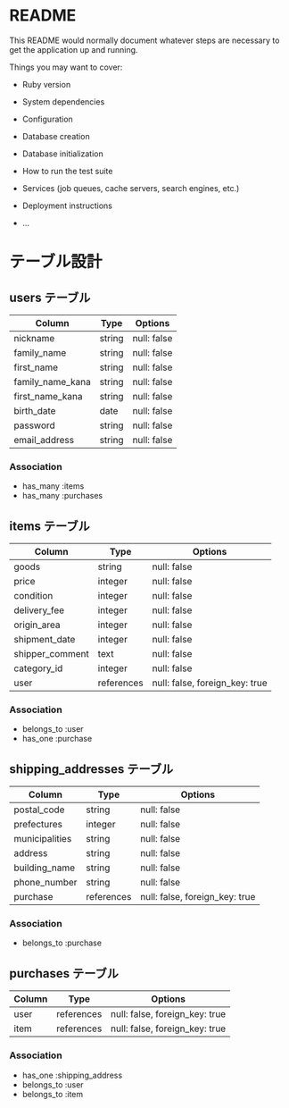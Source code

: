 # README

This README would normally document whatever steps are necessary to get the
application up and running.

Things you may want to cover:

* Ruby version

* System dependencies

* Configuration

* Database creation

* Database initialization

* How to run the test suite

* Services (job queues, cache servers, search engines, etc.)

* Deployment instructions

* ...


# テーブル設計

## users テーブル

| Column            | Type    | Options                        |
| ----------------- | --------| ------------------------------ |
| nickname          | string  | null: false                    |
| family_name       | string  | null: false                    |
| first_name        | string  | null: false                    |
| family_name_kana  | string  | null: false                    |
| first_name_kana   | string  | null: false                    |
| birth_date        | date    | null: false                    |
| password          | string  | null: false                    |
| email_address     | string  | null: false                    |

### Association

- has_many :items
- has_many :purchases

## items テーブル

| Column            | Type        | Options                         |
| ----------------- | ----------- | ------------------------------  |
| goods             | string      | null: false                     |
| price             | integer     | null: false                     |
| condition         | integer     | null: false                     |
| delivery_fee      | integer     | null: false                     |
| origin_area       | integer     | null: false                     |
| shipment_date     | integer     | null: false                     |
| shipper_comment   | text        | null: false                     |
| category_id       | integer     | null: false                     |
| user              | references  | null: false, foreign_key: true |


### Association

- belongs_to :user
- has_one :purchase


## shipping_addresses テーブル

| Column         | Type       | Options                        |
| -------------- | ---------- | ------------------------------ |
| postal_code    | string     | null: false                    |
| prefectures    | integer    | null: false                    |
| municipalities | string     | null: false                    |
| address        | string     | null: false                    |
| building_name  | string     | null: false                    |
| phone_number   | string     | null: false                    |
| purchase       | references | null: false, foreign_key: true |

### Association

- belongs_to :purchase

## purchases テーブル

| Column         | Type       | Options                        |
| -------------- | ---------- | ------------------------------ |
| user           | references | null: false, foreign_key: true |
| item           | references | null: false, foreign_key: true |

### Association

- has_one :shipping_address
- belongs_to :user
- belongs_to :item